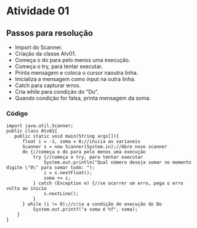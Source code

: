 <h1>Atividade 01</h1>

<h2>Passos para resolução</h2>

- Import do Scanner.
- Criação da classe Atv01.
- Começa o do para pelo menos uma execução.
- Começa o try, para tentar executar.
- Printa mensagem e coloca o cursor naoutra linha.
- Inicializa a mensagem como input na outra linha.
- Catch para capturar erros.
- Cria while para condição do "Do".
- Quando condição for falsa, printa mensagem da soma.

<h3>Código</h3>

~~~~
import java.util.Scanner;
public class Atv01{
   public static void main(String args[]){
      float i = -1, soma = 0;//inicia as variaveis
      Scanner s = new Scanner(System.in);//Abre novo scanner
      do {//começa o do para pelo menos uma execução
          try {//começa o try, para tentar executar
              System.out.println("Qual número deseja somar no momento digite \"0\" para somar tudo: ");
              i = s.nextFloat();
              soma += i;
          } catch (Exception e) {//se ocorrer um erro, pega o erro volta ao inicio
              s.nextLine();
          }
      } while (i != 0);//cria a condição de execução do Do
          System.out.printf("a soma é %f", soma);
    }
}
~~~~
